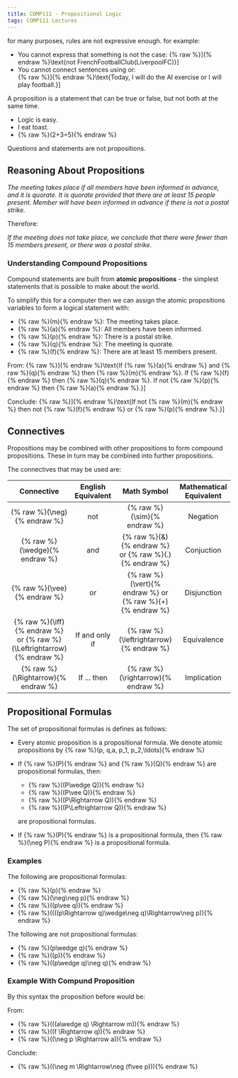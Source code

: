 ```yaml
---
title: COMP111 - Propositional Logic
tags: COMP111 Lectures
---
```

for many purposes, rules are not expressive enough. for example:

* You cannot express that something is not the case:
	{% raw %}\]{% endraw %}\text{not FrenchFootballClub(LiverpoolFC)}\]
* You cannot connect sentences using or:  
	{% raw %}\]{% endraw %}\text{Today, I will do the AI exercise or I will play football.}\]
	
A proposition is a statement that can be true or false, but not both at the same time.

* Logic is easy.
* I eat toast.
* {% raw %}\(2+3=5\){% endraw %}

Questions and statements are not propositions.

## Reasoning About Propositions

*The meeting takes place if all members have been informed in advance, and it is quorate. It is quorate provided that there are at least 15 people present. Member will have been informed in advance if there is not a postal strike.*

Therefore:

*If the meeting does not take place, we conclude that there were fewer than 15 members present, or there was a postal strike.*

### Understanding Compound Propositions
Compound statements are built from **atomic propositions** - the simplest statements that is possible to make about the world.

To simplify this for a computer then we can assign the atomic propositions variables to form a logical statement with:

* {% raw %}\(m\){% endraw %}: The meeting takes place.
* {% raw %}\(a\){% endraw %}: All members have been informed.
* {% raw %}\(p\){% endraw %}: There is a postal strike.
* {% raw %}\(q\){% endraw %}: The meeting is quorate.
* {% raw %}\(f\){% endraw %}: There are at least 15 members present.

From:
{% raw %}\]{% endraw %}\text{If {% raw %}\(a\){% endraw %} and {% raw %}\(q\){% endraw %} then {% raw %}\(m\){% endraw %}. If {% raw %}\(f\){% endraw %} then {% raw %}\(q\){% endraw %}. If not {% raw %}\(p\){% endraw %} then {% raw %}\(a\){% endraw %}.}\]

Conclude:
{% raw %}\]{% endraw %}\text{If not {% raw %}\(m\){% endraw %} then not {% raw %}\(f\){% endraw %} or {% raw %}\(p\){% endraw %}.}\]

## Connectives
Propositions may be combined with other propositions to form compound propositions. These in turn may be combined into further propositions.

The connectives that may be used are:

| Connective | English Equivalent | Math Symbol | Mathematical Equivalent |
| :-: | :-: | :-: | :-: |
| {% raw %}\(\neg\){% endraw %} | not | {% raw %}\(\sim\){% endraw %} | Negation |
| {% raw %}\(\wedge\){% endraw %} | and | {% raw %}\(\&\){% endraw %} or {% raw %}\(.\){% endraw %} | Conjuction |
| {% raw %}\(\vee\){% endraw %} | or | {% raw %}\(\vert\){% endraw %} or {% raw %}\(+\){% endraw %} | Disjunction |
| {% raw %}\(\iff\){% endraw %} or {% raw %}\(\Leftrightarrow\){% endraw %} | If and only if | {% raw %}\(\leftrightarrow\){% endraw %} | Equivalence |
| {% raw %}\(\Rightarrow\){% endraw %} | If ... then | {% raw %}\(\rightarrow\){% endraw %} | Implication |

## Propositional Formulas
The set of propositional formulas is defines as follows:

* Every atomic proposition is a propositional formula. We denote atomic propositions by {% raw %}\(p, q,a, p_1, p_2,\ldots\){% endraw %}
* If {% raw %}\(P\){% endraw %} and {% raw %}\(Q\){% endraw %} are propositional formulas, then:
	* {% raw %}\((P\wedge Q)\){% endraw %}
	* {% raw %}\((P\vee Q)\){% endraw %}
	* {% raw %}\((P\Rightarrow Q)\){% endraw %}
	* {% raw %}\((P\Leftrightarrow Q)\){% endraw %}
	
	are propositional formulas.
* If {% raw %}\(P\){% endraw %} is a propositional formula, then {% raw %}\(\neg P\){% endraw %} is a propositional formula.

### Examples
The following are propositional formulas:

* {% raw %}\(p\){% endraw %}
* {% raw %}\(\neg\neg p\){% endraw %}
* {% raw %}\((p\vee q)\){% endraw %}
* {% raw %}\((((p\Rightarrow q)\wedge\neg q)\Rightarrow\neg p)\){% endraw %}

The following are not propositional formulas:

* {% raw %}\(p\wedge q\){% endraw %}
* {% raw %}\((p)\){% endraw %}
* {% raw %}\((p\wedge q)\neg q\){% endraw %}

### Example With Compund Proposition
By this syntax the proposition before would be:

From:

* {% raw %}\(((a\wedge q) \Rightarrow m)\){% endraw %}
* {% raw %}\((f \Rightarrow q)\){% endraw %}
* {% raw %}\((\neg p \Rightarrow a)\){% endraw %}

Conclude:

* {% raw %}\((\neg m \Rightarrow\neg (f\vee p))\){% endraw %}
